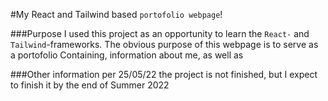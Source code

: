 #My React and Tailwind based `portofolio webpage`!

###Purpose
I used this project as an opportunity to learn the `React-` and `Tailwind`-frameworks.
The obvious purpose of this webpage is to serve as a portofolio Containing, information about me, as well as 

###Other information
per 25/05/22 the project is not finished, but I expect to finish it by the end of Summer 2022
